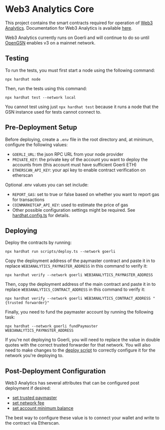 # Web3 Analytics Core

This project contains the smart contracts required for operation of [Web3 Analytics](http://web3analytics.network/). Documentation for Web3 Analytics is available [here](https://web3-analytics.gitbook.io/product-docs/).

Web3 Analytics currently runs on Goerli and will continue to do so until [OpenGSN](https://opengsn.org/) enables v3 on a mainnet network. 

## Testing

To run the tests, you must first start a node using the following command:

```shell
npx hardhat node
```

Then, run the tests using this command:

```shell
npx hardhat test --network local
```

You cannot test using just `npx hardhat test` because it runs a node that the GSN instance used for tests cannot connect to.

## Pre-Deployment Setup

Before deploying, create a `.env` file in the root directory and, at minimum, configure the following values:
* `GOERLI_URL`: the json RPC URL from your node provider
* `PRIVATE_KEY`: the private key of the account you want to deploy the accounts from (this account must have sufficient Goerli ETH)
* `ETHERSCAN_API_KEY`: your api key to enable contract verification on etherscan

Optional .env values you can set include:
* `REPORT_GAS`: set to true or false based on whether you want to report gas for transactions
* `COINMARKETCAP_API_KEY`: used to estimate the price of gas
* Other possible configuration settings might be required. See [hardhat.config.ts](https://github.com/andyjagoe/web3-analytics-core/blob/main/hardhat.config.ts) for details.

## Deploying

Deploy the contracts by running:

```shell
npx hardhat run scripts/deploy.ts --network goerli
```

Copy the deployment address of the paymaster contract and paste it in to replace `WEB3ANALYTICS_PAYMASTER_ADDRESS` in this command to verify it:

```shell
npx hardhat verify --network goerli WEB3ANALYTICS_PAYMASTER_ADDRESS
```

Then, copy the deployment address of the main contract and paste it in to replace `WEB3ANALYTICS_CONTRACT_ADDRESS` in this command to verify it:

```shell
npx hardhat verify --network goerli WEB3ANALYTICS_CONTRACT_ADDRESS "{trusted forwarder}"
```

Finally, you need to fund the paymaster account by running the following task:

```shell
npx hardhat --network goerli fundPaymaster WEB3ANALYTICS_PAYMASTER_ADDRESS
```

If you're not deploying to Goerli, you will need to replace the value in double quotes with the correct trusted forwarder for that network. You will also need to make changes to the [deploy script](https://github.com/andyjagoe/web3-analytics-core/blob/main/scripts/deploy.ts) to correctly configure it for the network you're deploying to.


## Post-Deployment Configuration

Web3 Analytics has several attributes that can be configured post deployment if desired:
* [set trusted paymaster](https://github.com/andyjagoe/web3-analytics-core/blob/main/contracts/Web3Analytics.sol#L51)
* [set network fee](https://github.com/andyjagoe/web3-analytics-core/blob/main/contracts/Web3Analytics.sol#L70)
* [set account minimum balance](https://github.com/andyjagoe/web3-analytics-core/blob/main/contracts/Web3Analytics.sol#L89)

The best way to configure these value is to connect your wallet and write to the contract via Etherscan.
